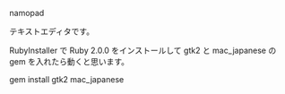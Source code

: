 ﻿namopad

テキストエディタです。

RubyInstaller で Ruby 2.0.0 をインストールして gtk2 と
mac_japanese の gem を入れたら動くと思います。

  gem install gtk2 mac_japanese
